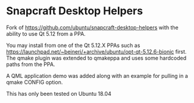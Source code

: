 # Snapcraft Desktop Helpers

Fork of https://github.com/ubuntu/snapcraft-desktop-helpers with the ability to use Qt 5.12 from a PPA.  

You may install from one of the Qt 5.12.X PPAs such as https://launchpad.net/~beineri/+archive/ubuntu/opt-qt-5.12.6-bionic first.  The qmake plugin was extended to qmakeppa and uses some hardcoded paths from the PPA.

A QML application demo was added along with an example for pulling in a qmake CONFIG option.  

This has only been tested on Ubuntu 18.04
